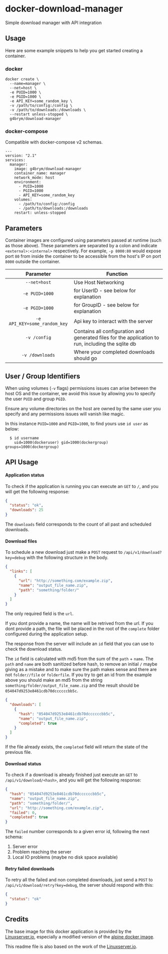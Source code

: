 # docker-download-manager
Simple download manager with API integration

## Usage
Here are some example snippets to help you get started creating a container.

### docker

```
docker create \
  --name=manager \
  --net=host \
  -e PUID=1000 \
  -e PGID=1000 \
  -e API_KEY=some_random_key \
  -v /path/to/config:/config \
  -v /path/to/downloads:/downloads \
  --restart unless-stopped \
  g4brym/download-manager
```


### docker-compose

Compatible with docker-compose v2 schemas.

```
---
version: "2.1"
services:
  manager:
    image: g4brym/download-manager
    container_name: manager
    network_mode: host
    environment:
      - PUID=1000
      - PGID=1000
      - API_KEY=some_random_key
    volumes:
      - /path/to/config:/config
      - /path/to/downloads:/downloads
    restart: unless-stopped
```


## Parameters
Container images are configured using parameters passed at runtime (such as those above). These parameters are separated by a colon and indicate `<external>:<internal>` respectively. For example, `-p 8000:80` would expose port `80` from inside the container to be accessible from the host's IP on port `8000` outside the container.

| Parameter | Function |
| :----: | --- |
| `--net=host` | Use Host Networking |
| `-e PUID=1000` | for UserID - see below for explanation |
| `-e PGID=1000` | for GroupID - see below for explanation |
| `-e API_KEY=some_random_key` | Api key to interact with the server |
| `-v /config` | Contains all configuration and generated files for the application to run, including the sqlite db |
| `-v /downloads` | Where your completed downloads should go |


## User / Group Identifiers

When using volumes (`-v` flags) permissions issues can arise between the host OS and the container, we avoid this issue by allowing you to specify the user `PUID` and group `PGID`.

Ensure any volume directories on the host are owned by the same user you specify and any permissions issues will vanish like magic.

In this instance `PUID=1000` and `PGID=1000`, to find yours use `id user` as below:

```
  $ id username
    uid=1000(dockeruser) gid=1000(dockergroup) groups=1000(dockergroup)
```


## API Usage
#### Application status
To check if the application is running you can execute an `GET` to `/`, and you will get the following response:
```json
{
  "status": "ok",
  "downloads": 25
}
```

The `downloads` field corresponds to the count of all past and scheduled downloads.


#### Download files
To schedule a new download just make a `POST` request to `/api/v1/download?key=debug` with the following structure in the body.
```json
{
  "links": [
    {
      "url": "http://something.com/example.zip",
      "name": "output_file_name.zip",
      "path": "something/folder/"
    }
  ]
}
```

The only required field is the `url`.

If you dont provide a name, the name will be retrived from the url.
If you dont provide a path, the file will be placed in the root of the `complete` folder configured during
the application setup.

The response from the server will include an `id` field that you can use to check the download status.

The `id` field is calculated with md5 from the sum of the `path` + `name`.
The `path` and `name` are both sanitized before hash, to remove an initial `/` maybe giving as a mistake and
to make sure the path makes sense and there are not `folder//file` or `folderfile`.
If you try to get an id from the example above you should make an md5 from the string
`something/folder/output_file_name.zip` and the result should be `054047d9253e8461cdb70dccccccbb5c`.
```json
{
  "downloads": [
    {
      "hash": "054047d9253e8461cdb70dccccccbb5c",
      "name": "output_file_name.zip",
      "completed": true
    }
  ]
}
```

If the file already exists, the `completed` field will return the state of the previous file.


#### Download status
To check if a download is already finished just execute an `GET` to `/api/v1/download/<hash>`, and you will get the following response:
```json
{
  "hash": "054047d9253e8461cdb70dccccccbb5c",
  "name": "output_file_name.zip",
  "path": "something/folder/",
  "url": "http://something.com/example.zip",
  "failed": 0,
  "completed": true
}
```

The `failed` number corresponds to a given error id, following the next schema:
 1. Server error
 2. Problem reaching the server
 3. Local IO problems (maybe no disk space available)


#### Retry failed downloads
To retry all the failed and non completed downloads, just send a `POST` to `/api/v1/download/retry?key=debug`,
the server should respond with this:
```json
{
  "status": "ok"
}
```


## Credits

The base image for this docker application is provided by the [Linuxserver.io](https://www.linuxserver.io/),
especially a modified version of the [alpine docker image](https://github.com/linuxserver/docker-baseimage-alpine).

This readme file is also based on the work of the [Linuxserver.io](https://www.linuxserver.io/).
